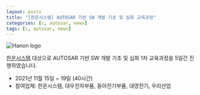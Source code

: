 ```yaml
---
layout: posts
title: "[한온시스템] AUTOSAR 기반 SW 개발 기초 및 심화 교육과정"
categories: [c, autosar, news]
tags: [c, autosar, news]
---
```


![Hanon logo](../../assets/img/_post/hanon_logo.png)

[한온시스템](https://www.hanonsystems.com/) 대상으로 AUTOSAR 기반 SW 개발 기초 및 심화 1차 교육과정을 5일간 진행하였습니다.

- 2021년 11월 15일 ~ 19일 (40시간)
- 참여업체: 한온시스템, 대우전자부품, 동아전기부품, 대영전기, 우리산업




